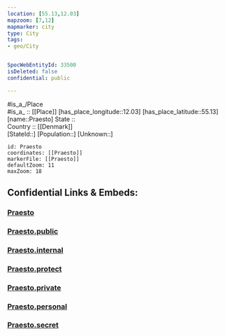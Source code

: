 ```yaml
---
location: [55.13,12.03] 
mapzoom: [7,12] 
mapmarker: city 
type: City
tags:
- geo/City


SpocWebEntityId: 33500
isDeleted: false
confidential: public

---
```

#is_a_/Place  
#is_a_ :: [[Place]] 
[has_place_longitude::12.03] 
[has_place_latitude::55.13] 
[name::Praesto] 
State ::  
Country :: [[Denmark]]  
[StateId::] 
[Population::] 
[Unknown::] 


```leaflet
id: Praesto
coordinates: [[Praesto]] 
markerFile: [[Praesto]] 
defaultZoom: 11 
maxZoom: 18
```


## Confidential Links & Embeds: 

### [Praesto](/_Standards/Earth/Continent/Europe/Europe~North/Denmark/Regions~Denmark/Sjælland/City/Praesto.md) 

### [Praesto.public](/_public/Earth/Continent/Europe/Europe~North/Denmark/Regions~Denmark/Sjælland/City/Praesto.public.md) 

### [Praesto.internal](/_internal/Earth/Continent/Europe/Europe~North/Denmark/Regions~Denmark/Sjælland/City/Praesto.internal.md) 

### [Praesto.protect](/_protect/Earth/Continent/Europe/Europe~North/Denmark/Regions~Denmark/Sjælland/City/Praesto.protect.md) 

### [Praesto.private](/_private/Earth/Continent/Europe/Europe~North/Denmark/Regions~Denmark/Sjælland/City/Praesto.private.md) 

### [Praesto.personal](/_personal/Earth/Continent/Europe/Europe~North/Denmark/Regions~Denmark/Sjælland/City/Praesto.personal.md) 

### [Praesto.secret](/_secret/Earth/Continent/Europe/Europe~North/Denmark/Regions~Denmark/Sjælland/City/Praesto.secret.md)


